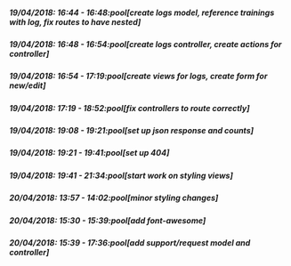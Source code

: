 
##### 19/04/2018: 16:44 - 16:48:pool[create logs model, reference trainings with log, fix routes to have nested]

##### 19/04/2018: 16:48 - 16:54:pool[create logs controller, create actions for controller]

##### 19/04/2018: 16:54 - 17:19:pool[create views for logs, create form for new/edit]

##### 19/04/2018: 17:19 - 18:52:pool[fix controllers to route correctly]

##### 19/04/2018: 19:08 - 19:21:pool[set up json response and counts]

##### 19/04/2018: 19:21 - 19:41:pool[set up 404]

##### 19/04/2018: 19:41 - 21:34:pool[start work on styling views]

##### 20/04/2018: 13:57 - 14:02:pool[minor styling changes]

##### 20/04/2018: 15:30 - 15:39:pool[add font-awesome]

##### 20/04/2018: 15:39 - 17:36:pool[add support/request model and controller]
